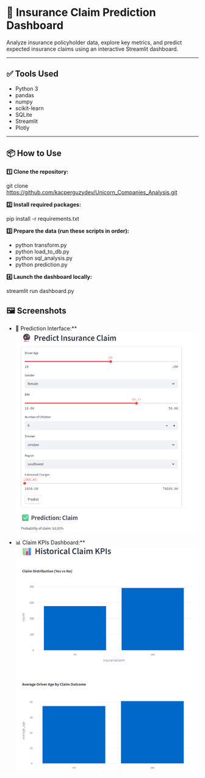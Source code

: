 # 🔮 Insurance Claim Prediction Dashboard

Analyze insurance policyholder data, explore key metrics, and predict expected insurance claims using an interactive Streamlit dashboard.

---

## ✅ Tools Used

- Python 3
- pandas
- numpy
- scikit-learn
- SQLite
- Streamlit
- Plotly

---

## 📦 How to Use

**1️⃣ Clone the repository:**

git clone https://github.com/kacperguzydev/Unicorn_Companies_Analysis.git

**2️⃣ Install required packages:**

pip install -r requirements.txt

**3️⃣ Prepare the data (run these scripts in order):**

- python transform.py
- python load_to_db.py
- python sql_analysis.py
- python prediction.py

**4️⃣ Launch the dashboard locally:**

streamlit run dashboard.py

## 🖼️ Screenshots

- 🔮 Prediction Interface:**
![Prediction](images/1.png)

- 📊 Claim KPIs Dashboard:**
![KPIs](images/2.png)
